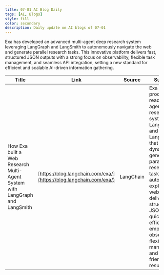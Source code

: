 ```yaml
---
title: 07-01 AI Blog Daily
tags: [AI, Blogs]
style: fill
color: secondary
description: Daily update on AI blogs of 07-01
---
```


Exa has developed an advanced multi-agent deep research system leveraging LangGraph and LangSmith to autonomously navigate the web and generate parallel research tasks. This innovative platform delivers fast, structured JSON outputs with a strong focus on observability, flexible task management, and seamless API integration, setting a new standard for efficient and scalable AI-driven information gathering.

| Title | Link | Source | Summary |
|---|---|---|---|
| How Exa built a Web Research Multi-Agent System with LangGraph and LangSmith | [https://blog.langchain.com/exa/](https://blog.langchain.com/exa/) | LangChain | Exa built a production-ready, multi-agent deep research system using LangGraph and LangSmith that dynamically generates parallel research tasks to autonomously explore the web and deliver structured JSON outputs quickly and efficiently, emphasizing observability, flexible task management, and API-friendly results. |